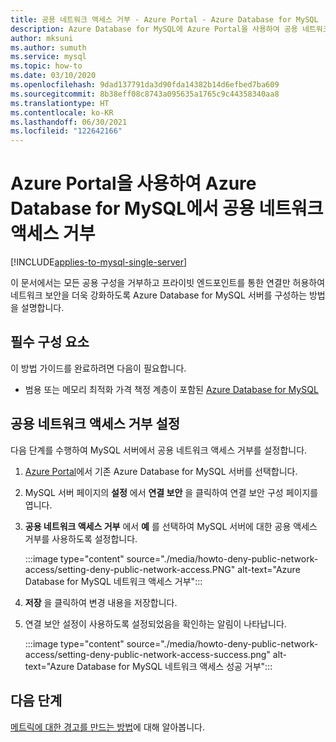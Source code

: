 ```yaml
---
title: 공용 네트워크 액세스 거부 - Azure Portal - Azure Database for MySQL
description: Azure Database for MySQL에 Azure Portal을 사용하여 공용 네트워크 액세스 거부를 구성하는 방법 알아보기
author: mksuni
ms.author: sumuth
ms.service: mysql
ms.topic: how-to
ms.date: 03/10/2020
ms.openlocfilehash: 9dad137791da3d90fda14382b14d6efbed7ba609
ms.sourcegitcommit: 8b38eff08c8743a095635a1765c9c44358340aa8
ms.translationtype: HT
ms.contentlocale: ko-KR
ms.lasthandoff: 06/30/2021
ms.locfileid: "122642166"
---
```

# <a name="deny-public-network-access-in-azure-database-for-mysql-using-azure-portal"></a>Azure Portal을 사용하여 Azure Database for MySQL에서 공용 네트워크 액세스 거부

[!INCLUDE[applies-to-mysql-single-server](includes/applies-to-mysql-single-server.md)]

이 문서에서는 모든 공용 구성을 거부하고 프라이빗 엔드포인트를 통한 연결만 허용하여 네트워크 보안을 더욱 강화하도록 Azure Database for MySQL 서버를 구성하는 방법을 설명합니다.

## <a name="prerequisites"></a>필수 구성 요소

이 방법 가이드를 완료하려면 다음이 필요합니다.

* 범용 또는 메모리 최적화 가격 책정 계층이 포함된 [Azure Database for MySQL](quickstart-create-mysql-server-database-using-azure-portal.md)

## <a name="set-deny-public-network-access"></a>공용 네트워크 액세스 거부 설정

다음 단계를 수행하여 MySQL 서버에서 공용 네트워크 액세스 거부를 설정합니다.

1. [Azure Portal](https://portal.azure.com/)에서 기존 Azure Database for MySQL 서버를 선택합니다.

1. MySQL 서버 페이지의 **설정** 에서 **연결 보안** 을 클릭하여 연결 보안 구성 페이지를 엽니다.

1. **공용 네트워크 액세스 거부** 에서 **예** 를 선택하여 MySQL 서버에 대한 공용 액세스 거부를 사용하도록 설정합니다.

    :::image type="content" source="./media/howto-deny-public-network-access/setting-deny-public-network-access.PNG" alt-text="Azure Database for MySQL 네트워크 액세스 거부":::

1. **저장** 을 클릭하여 변경 내용을 저장합니다.

1. 연결 보안 설정이 사용하도록 설정되었음을 확인하는 알림이 나타납니다.

    :::image type="content" source="./media/howto-deny-public-network-access/setting-deny-public-network-access-success.png" alt-text="Azure Database for MySQL 네트워크 액세스 성공 거부":::

## <a name="next-steps"></a>다음 단계

[메트릭에 대한 경고를 만드는 방법](howto-alert-on-metric.md)에 대해 알아봅니다.
